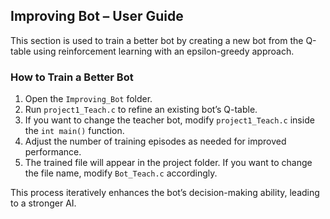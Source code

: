 ## Improving Bot – User Guide

This section is used to train a better bot by creating a new bot from the Q-table using reinforcement learning with an epsilon-greedy approach.

### How to Train a Better Bot

1. Open the `Improving_Bot` folder.
2. Run `project1_Teach.c` to refine an existing bot’s Q-table.
3. If you want to change the teacher bot, modify `project1_Teach.c` inside the `int main()` function.
4. Adjust the number of training episodes as needed for improved performance.
5. The trained file will appear in the project folder. If you want to change the file name, modify `Bot_Teach.c` accordingly.


This process iteratively enhances the bot’s decision-making ability, leading to a stronger AI.
